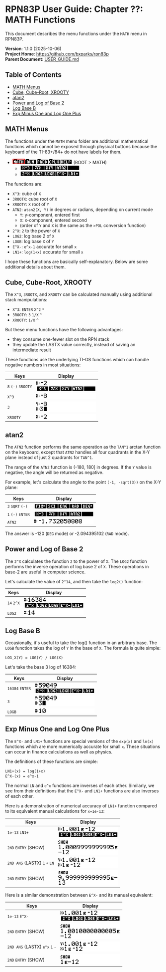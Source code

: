 # RPN83P User Guide: Chapter ??: MATH Functions

This document describes the menu functions under the `MATH` menu in RPN83P.

**Version**: 1.1.0 (2025-10-06)\
**Project Home**: https://github.com/bxparks/rpn83p \
**Parent Document**: [USER_GUIDE.md](USER_GUIDE.md)

## Table of Contents

- [MATH Menus](#math-menus)
- [Cube, Cube-Root, XROOTY](#cube-cube-root-xrooty)
- [atan2](#atan2)
- [Power and Log of Base 2](#power-and-log-of-base-2)
- [Log Base B](#log-base-b)
- [Exp Minus One and Log One Plus](#exp-minus-one-and-log-one-plus)

## MATH Menus

The functions under the `MATH` menu folder are additional mathematical functions
which cannot be exposed through physical buttons because the keyboard of the
TI-83+/84+ do not have labels for them.

- ![ROOT > MATH](images/menu/root-math.png) (ROOT > MATH)
    - ![ROOT > MATH > Row1](images/menu/root-math-1.png)
    - ![ROOT > MATH > Row2](images/menu/root-math-2.png)

The functions are:

- `X^3`: cube of `X`
- `3ROOTX`: cube root of `X`
- `XROOTY`: `X` root of `Y`
- `ATN2`: `atan2(X, Y)` in degrees or radians, depending on current mode
    - `Y`: y-component, entered first
    - `X`: x-component, entered second
    - (order of `Y` and `X` is the same as the `>POL` conversion function)
- `2^X`: `2` to the power of `X`
- `LOG2`: log base 2 of `X`
- `LOGB`: log base `X` of `Y`
- `E^X-`: `e^x-1` accurate for small `x`
- `LN1+`: `log(1+x)` accurate for small `x`

I hope these functions are basically self-explanatory. Below are some additional
details about them.

## Cube, Cube-Root, XROOTY

The `X^3`, `3ROOTX`, and `XROOTY` can be calculated manually using additional
stack manipulations:

- `X^3`: `ENTER` `X^2` `*`
- `3ROOTY`: `3` `1/X` `^`
- `XROOTY`: `1/X` `^`

But these menu functions have the following advantages:

- they consume one-fewer slot on the RPN stack
- they update the LASTX value correctly, instead of saving an intermediate
  result

These functions use the underlying TI-OS functions which can handle negative
numbers in most situations:

| **Keys**              | **Display** |
| ----------------      | --------------------- |
| `8` `(-)` `3ROOTY`    | ![](images/math/cube-1.png) |
| `X^3`                 | ![](images/math/cube-2.png) |
| `3`                   | ![](images/math/cube-3.png) |
| `XROOTY`              | ![](images/math/cube-4.png) |

## atan2

The `ATN2` function performs the same operation as the `TAN^1` arctan function
on the keyboard, except that `ATN2` handles all four quadrants in the X-Y plane
instead of just 2 quadrants for `TAN^1`.

The range of the `ATN2` function is (-180, 180] in degrees. If the `Y` value is
negative, the angle will be returned as negative.

For example, let's calculate the angle to the point `(-1, -sqrt(3))` on the X-Y
plane:

| **Keys**              | **Display** |
| ----------------      | --------------------- |
| `3` `SQRT` `(-)`      | ![](images/math/atn2-1.png) |
| `1` `(-)` `ENTER`     | ![](images/math/atn2-2.png) |
| `ATN2`                | ![](images/math/atn2-3.png) |

The answer is -120 (`DEG` mode) or -2.094395102 (`RAD` mode).

## Power and Log of Base 2

The `2^X` calculates the function `2` to the power of `X`. The `LOG2` function
performs the inverse operation of log base 2 of `X`. These operations in base-2
are useful in computer science.

Let's calculate the value of `2^14`, and then take the `log2()` function:

| **Keys**              | **Display** |
| ----------------      | --------------------- |
| `14` `2^X`            | ![](images/math/pow2-log2-1.png) |
| `LOG2`                | ![](images/math/pow2-log2-2.png) |

## Log Base B

Occasionally, it's useful to take the log() function in an arbitrary base.
The `LOGB` function takes the log of `Y` in the base of `X`. The formula is
quite simple:

```
LOG_X(Y) = LOG(Y) / LOG(X)
```
Let's take the base 3 log of 16384:

| **Keys**              | **Display** |
| ----------------      | --------------------- |
| `16384` `ENTER`       | ![](images/math/logb-1.png) |
| `3`                   | ![](images/math/logb-2.png) |
| `LOGB`                | ![](images/math/logb-3.png) |

## Exp Minus One and Log One Plus

The `E^X-` and `LN1+` functions are special versions of the `exp(x)` and `ln(x)`
functions which are more numerically accurate for small `x`. These situations
can occur in finance calculations as well as physics.

The definitions of these functions are simple:

```
LN1+(x) = log(1+x)
E^X-(x) = e^x-1
```

The normal `LN` and `e^x` functions are inverses of each other. Similarly, we
see from their definitions that the `E^X-` and `LN1+` functions are also
inverses of each other.

Here is a demonstration of numerical accuracy of `LN1+` function compared to its
equivalent manual calculations for `x=1e-13`:

| **Keys**                          | **Display**           |
| ----------------                  | --------------------- |
| `1e-13` `LN1+`                    | ![](images/math/lnplus-1.png) |
| `2ND` `ENTRY` (SHOW)              | ![](images/math/lnplus-2.png) |
| `2ND ANS` (LASTX) `1` `+` `LN`    | ![](images/math/lnplus-3.png) |
| `2ND` `ENTRY` (SHOW)              | ![](images/math/lnplus-4.png) |

Here is a similar demonstration between `E^X-` and its manual equivalent:

| **Keys**                          | **Display**           |
| ----------------                  | --------------------- |
| `1e-13` `E^X-`                    | ![](images/math/expminus-1.png) |
| `2ND` `ENTRY` (SHOW)              | ![](images/math/expminus-2.png) |
| `2ND ANS` (LASTX) `e^x` `1` `-`   | ![](images/math/expminus-3.png) |
| `2ND` `ENTRY` (SHOW)              | ![](images/math/expminus-4.png) |
